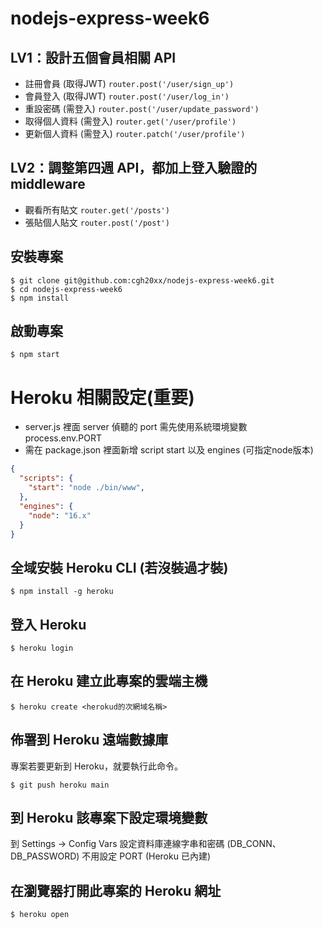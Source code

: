 # nodejs-express-week6
## LV1：設計五個會員相關 API
- 註冊會員 (取得JWT) `router.post('/user/sign_up')`
- 會員登入 (取得JWT) `router.post('/user/log_in')`
- 重設密碼 (需登入) `router.post('/user/update_password')`
- 取得個人資料 (需登入) `router.get('/user/profile')`
- 更新個人資料 (需登入) `router.patch('/user/profile')`

## LV2：調整第四週 API，都加上登入驗證的 middleware
- 觀看所有貼文 `router.get('/posts')`
- 張貼個人貼文 `router.post('/post')`


## 安裝專案
```
$ git clone git@github.com:cgh20xx/nodejs-express-week6.git
$ cd nodejs-express-week6
$ npm install
```

## 啟動專案
```
$ npm start
```

# Heroku 相關設定(重要)
- server.js 裡面 server 偵聽的 port 需先使用系統環境變數 process.env.PORT
- 需在 package.json 裡面新增 script start 以及 engines (可指定node版本)
```json
{
  "scripts": {
    "start": "node ./bin/www",
  },
  "engines": {
    "node": "16.x"
  }
}
```
## 全域安裝 Heroku CLI (若沒裝過才裝)
```
$ npm install -g heroku
```

## 登入 Heroku
```
$ heroku login
```
## 在 Heroku 建立此專案的雲端主機
```
$ heroku create <herokud的次網域名稱>
```

## 佈署到 Heroku 遠端數據庫
專案若要更新到 Heroku，就要執行此命令。
```
$ git push heroku main 
```

## 到 Heroku 該專案下設定環境變數
到 Settings -> Config Vars 設定資料庫連線字串和密碼 (DB_CONN、DB_PASSWORD)
不用設定 PORT (Heroku 已內建)

## 在瀏覽器打開此專案的 Heroku 網址
```
$ heroku open
```